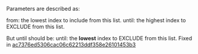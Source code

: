 Parameters are described as:

from: the lowest index to include from this list.
until: the highest index to EXCLUDE from this list.

But until should be:
until: the **lowest** index to EXCLUDE from this list.
Fixed in [ac7376ed5306cac06c62213ddf358e26101453b3](https://github.com/scala/scala/commit/ac7376ed5306cac06c62213ddf358e26101453b3)
